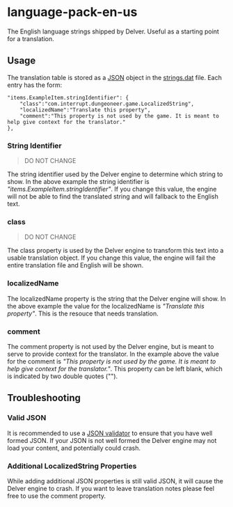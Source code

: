 # language-pack-en-us
The English language strings shipped by Delver. Useful as a starting point for a translation.

## Usage
The translation table is stored as a [JSON](http://en.wikipedia.org/wiki/JSON) object in the [strings.dat](./data/strings.dat) file. Each entry has the form:

```
"items.ExampleItem.stringIdentifier": {
    "class":"com.interrupt.dungeoneer.game.LocalizedString",
    "localizedName":"Translate this property",
    "comment":"This property is not used by the game. It is meant to help give context for the translator."
},
```

### String Identifier
> DO NOT CHANGE  

The string identifier used by the Delver engine to determine which string to show. In the above example the string identifier is _"items.ExampleItem.stringIdentifier"_.  If you change this value, the engine will not be able to find the translated string and will fallback to the English text.

### class
> DO NOT CHANGE  

The class property is used by the Delver engine to transform this text into a usable translation object. If you change this value, the engine will fail the entire translation file and English will be shown.

### localizedName
The localizedName property is the string that the Delver engine will show. In the above example the value for the localizedName is _"Translate this property"_. This is the resouce that needs translation.

### comment
The comment property is not used by the Delver engine, but is meant to serve to provide context for the translator. In the example above the value for the comment is _"This property is not used by the game. It is meant to help give context for the translator."_. This property can be left blank, which is indicated by two double quotes ("").

## Troubleshooting
### Valid JSON
It is recommended to use a [JSON validator](http://www.google.com/#q=json+validator) to ensure that you have well formed JSON. If your JSON is not well formed the Delver engine may not load your content, and potentially could crash.

### Additional LocalizedString Properties
While adding additional JSON properties is still valid JSON, it will cause the Delver engine to crash. If you want to leave translation notes please feel free to use the comment property.
